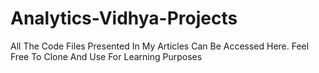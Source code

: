 # Analytics-Vidhya-Projects
All The Code Files Presented In My Articles Can Be Accessed Here. Feel Free To Clone And Use For Learning Purposes
